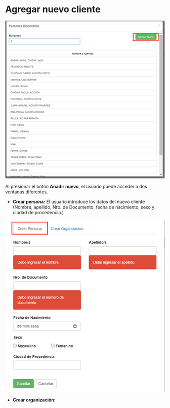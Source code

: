 # Agregar nuevo cliente

![Agregar nuevo cliente](./img/agregar_nuevo_cliente.png)

Al presionar el botón __Añadir nuevo__, el usuario puede acceder a dos ventanas diferentes.

* __Crear persona:__ El usuario introduce los datos del nuevo cliente (Nombre, apellido, Nro. de Documento, fecha de nacimiento, sexo y ciudad de procedencia.)

![crear_persona](./img/crear_persona.png)

* __Crear organización:__ 

